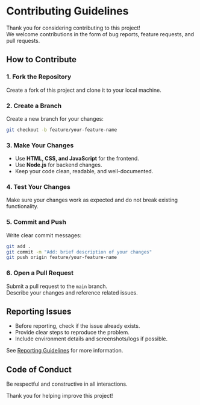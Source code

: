 # Contributing Guidelines

Thank you for considering contributing to this project!  
We welcome contributions in the form of bug reports, feature requests, and pull requests.

## How to Contribute

### 1. Fork the Repository
Create a fork of this project and clone it to your local machine.

### 2. Create a Branch
Create a new branch for your changes:
```sh
git checkout -b feature/your-feature-name
```

### 3. Make Your Changes
- Use **HTML, CSS, and JavaScript** for the frontend.
- Use **Node.js** for backend changes.
- Keep your code clean, readable, and well-documented.

### 4. Test Your Changes
Make sure your changes work as expected and do not break existing functionality.

### 5. Commit and Push
Write clear commit messages:
```sh
git add .
git commit -m "Add: brief description of your changes"
git push origin feature/your-feature-name
```

### 6. Open a Pull Request
Submit a pull request to the `main` branch.  
Describe your changes and reference related issues.

## Reporting Issues

- Before reporting, check if the issue already exists.
- Provide clear steps to reproduce the problem.
- Include environment details and screenshots/logs if possible.

See [Reporting Guidelines](reporting-guidelines.html) for more information.

## Code of Conduct

Be respectful and constructive in all interactions.

Thank you for helping improve this project!

